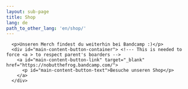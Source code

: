 ```yaml
---
layout: sub-page
title: Shop
lang: de
path_to_other_lang: 'en/shop/'
---
```


      <p>Unseren Merch findest du weiterhin bei Bandcamp :)</p>
      <div id="main-content-button-container"> <!--- This is needed to force <a > to respect parent's boarders -->
        <a id="main-content-button-link" target="_blank" href="https://nobutthefrog.bandcamp.com/">
          <p id="main-content-button-text">Besuche unseren Shop</p>
        </a>
      </div>
